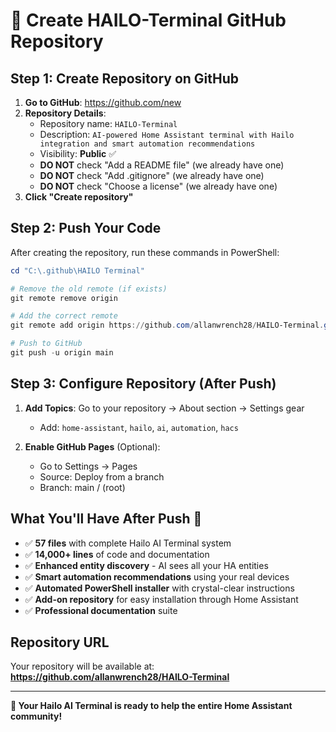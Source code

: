 # 🚀 Create HAILO-Terminal GitHub Repository

## Step 1: Create Repository on GitHub

1. **Go to GitHub**: https://github.com/new
2. **Repository Details**:
   - Repository name: `HAILO-Terminal`
   - Description: `AI-powered Home Assistant terminal with Hailo integration and smart automation recommendations`
   - Visibility: **Public** ✅
   - **DO NOT** check "Add a README file" (we already have one)
   - **DO NOT** check "Add .gitignore" (we already have one)
   - **DO NOT** check "Choose a license" (we already have one)
3. **Click "Create repository"**

## Step 2: Push Your Code

After creating the repository, run these commands in PowerShell:

```powershell
cd "C:\.github\HAILO Terminal"

# Remove the old remote (if exists)
git remote remove origin

# Add the correct remote
git remote add origin https://github.com/allanwrench28/HAILO-Terminal.git

# Push to GitHub
git push -u origin main
```

## Step 3: Configure Repository (After Push)

1. **Add Topics**: Go to your repository → About section → Settings gear
   - Add: `home-assistant`, `hailo`, `ai`, `automation`, `hacs`

2. **Enable GitHub Pages** (Optional):
   - Go to Settings → Pages
   - Source: Deploy from a branch
   - Branch: main / (root)

## What You'll Have After Push 🎉

- ✅ **57 files** with complete Hailo AI Terminal system
- ✅ **14,000+ lines** of code and documentation
- ✅ **Enhanced entity discovery** - AI sees all your HA entities
- ✅ **Smart automation recommendations** using your real devices
- ✅ **Automated PowerShell installer** with crystal-clear instructions
- ✅ **Add-on repository** for easy installation through Home Assistant
- ✅ **Professional documentation** suite

## Repository URL
Your repository will be available at:
**https://github.com/allanwrench28/HAILO-Terminal**

---

**🎯 Your Hailo AI Terminal is ready to help the entire Home Assistant community!**